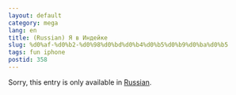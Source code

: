 ```yaml
---
layout: default
category: mega
lang: en
title: (Russian) Я в Индейке
slug: %d0%af-%d0%b2-%d0%98%d0%bd%d0%b4%d0%b5%d0%b9%d0%ba%d0%b5
tags: fun iphone 
postid: 358
---
```

<p>Sorry, this entry is only available in <a href="http://mega.genn.org/export/getposts.php">Russian</a>.</p>